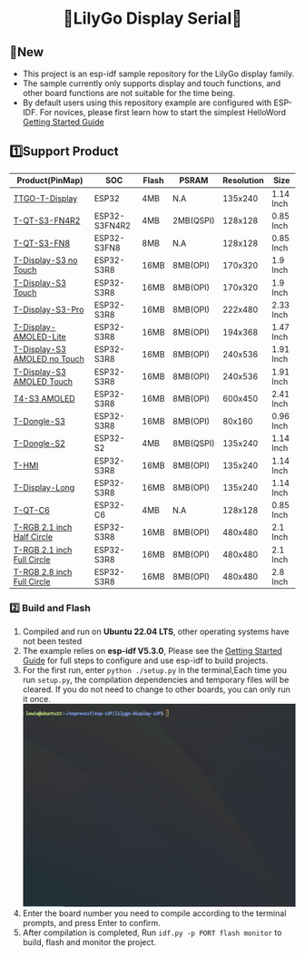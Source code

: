 

# 
<h1 align = "center">🌟LilyGo Display Serial🌟</h1> 

## 🌟New

- This project is an esp-idf sample repository for the LilyGo display family.
- The sample currently only supports display and touch functions, and other board functions are not suitable for the time being.
- By default users using this repository example are configured with ESP-IDF. For novices, please first learn how to start the simplest HelloWord [Getting Started Guide](https://docs.espressif.com/projects/esp-idf/en/latest/get-started/index.html)

## 1️⃣Support Product

| Product(PinMap)                   | SOC           | Flash | PSRAM     | Resolution | Size      |
| --------------------------------- | ------------- | ----- | --------- | ---------- | --------- |
| [TTGO-T-Display][1]               | ESP32         | 4MB   | N.A       | 135x240    | 1.14 Inch |
| [T-QT-S3-FN4R2][2]                | ESP32-S3FN4R2 | 4MB   | 2MB(QSPI) | 128x128    | 0.85 Inch |
| [T-QT-S3-FN8][3]                  | ESP32-S3FN8   | 8MB   | N.A       | 128x128    | 0.85 Inch |
| [T-Display-S3 no Touch][4]        | ESP32-S3R8    | 16MB  | 8MB(OPI)  | 170x320    | 1.9 Inch  |
| [T-Display-S3 Touch][5]           | ESP32-S3R8    | 16MB  | 8MB(OPI)  | 170x320    | 1.9 Inch  |
| [T-Display-S3-Pro][6]             | ESP32-S3R8    | 16MB  | 8MB(OPI)  | 222x480    | 2.33 Inch |
| [T-Display-AMOLED-Lite][7]        | ESP32-S3R8    | 16MB  | 8MB(OPI)  | 194x368    | 1.47 Inch |
| [T-Display-S3 AMOLED no Touch][8] | ESP32-S3R8    | 16MB  | 8MB(OPI)  | 240x536    | 1.91 Inch |
| [T-Display-S3 AMOLED Touch][9]    | ESP32-S3R8    | 16MB  | 8MB(OPI)  | 240x536    | 1.91 Inch |
| [T4-S3 AMOLED ][10]               | ESP32-S3R8    | 16MB  | 8MB(OPI)  | 600x450    | 2.41 Inch |
| [T-Dongle-S3 ][11]                | ESP32-S3R8    | 16MB  | 8MB(OPI)  | 80x160     | 0.96 Inch |
| [T-Dongle-S2 ][12]                | ESP32-S2      | 4MB   | 8MB(QSPI) | 135x240    | 1.14 Inch |
| [T-HMI ][13]                      | ESP32-S3R8    | 16MB  | 8MB(OPI)  | 135x240    | 1.14 Inch |
| [T-Display-Long ][14]             | ESP32-S3R8    | 16MB  | 8MB(OPI)  | 135x240    | 1.14 Inch |
| [T-QT-C6 ][15]                    | ESP32-C6      | 4MB   | N.A       | 128x128    | 0.85 Inch |
| [T-RGB 2.1 inch Half Circle][16]  | ESP32-S3R8    | 16MB  | 8MB(OPI)  | 480x480    | 2.1 Inch  |
| [T-RGB 2.1 inch Full Circle][17]  | ESP32-S3R8    | 16MB  | 8MB(OPI)  | 480x480    | 2.1 Inch  |
| [T-RGB 2.8 inch Full Circle][18]  | ESP32-S3R8    | 16MB  | 8MB(OPI)  | 480x480    | 2.8 Inch  |

[1]: https://www.lilygo.cc/products/lilygo%C2%AE-ttgo-t-display-1-14-inch-lcd-esp32-control-board
[2]: https://www.lilygo.cc/products/t-qt-pro?variant=42562406121653
[3]: https://www.lilygo.cc/products/t-qt-pro?variant=42836336836789
[4]: https://www.lilygo.cc/products/t-display-s3?variant=42284559827125
[5]: https://www.lilygo.cc/products/t-display-s3?variant=42589373268149
[6]: https://www.lilygo.cc/products/t-display-s3-pro
[7]: https://www.lilygo.cc/products/t-display-amoled-lite
[8]: https://www.lilygo.cc/products/t-display-s3-amoled?variant=42837728526517
[9]: https://www.lilygo.cc/products/t-display-s3-amoled?variant=43228221636789
[10]: https://www.lilygo.cc/products/t4-s3
[11]: https://www.lilygo.cc/products/t-dongle-s3
[12]: https://www.lilygo.cc/products/t-dongle-esp32-s2-1-14-inch-lcd-board
[13]: https://www.lilygo.cc/products/t-hmi
[14]: https://www.lilygo.cc/products/t-display-s3-long
[15]: https://www.lilygo.cc/products/t-qt-c6
[16]: https://www.lilygo.cc/products/t-rgb?variant=42407295877301
[17]: https://www.lilygo.cc/products/t-rgb
[18]: https://www.lilygo.cc/products/t-rgb?variant=42880799441077


### 2️⃣ Build and Flash

1. Compiled and run on **Ubuntu 22.04 LTS**, other operating systems have not been tested
2. The example relies on **esp-idf V5.3.0**, Please see the [Getting Started Guide](https://docs.espressif.com/projects/esp-idf/en/latest/get-started/index.html) for full steps to configure and use esp-idf to build projects.
3. For the first run, enter `python ./setup.py` in the terminal,Each time you run `setup.py`, the compilation dependencies and temporary files will be cleared. If you do not need to change to other boards, you can only run it once.
   ![setup](./images/setup.gif)
4. Enter the board number you need to compile according to the terminal prompts, and press Enter to confirm.
5. After compilation is completed, Run `idf.py -p PORT flash monitor` to build, flash and monitor the project.




